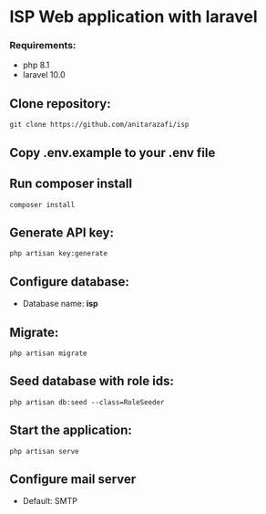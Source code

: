 # ISP Web application with laravel
### Requirements:
- php 8.1
- laravel 10.0

## Clone repository:
```
git clone https://github.com/anitarazafi/isp
```

## Copy .env.example to your .env file

## Run composer install
```
composer install
```

## Generate API key:
```
php artisan key:generate
```

## Configure database:
- Database name: **isp**

## Migrate:
```
php artisan migrate
```

## Seed database with role ids:
```
php artisan db:seed --class=RoleSeeder
```
## Start the application:
```
php artisan serve
```

## Configure mail server
- Default: SMTP

